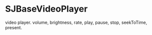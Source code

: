 # SJBaseVideoPlayer
video player. volume, brightness, rate, play, pause, stop, seekToTime, present. 
